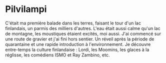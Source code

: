 # Pilvilampi

C'était ma première balade dans les terres, faisant le tour d'un lac finlandais, un parmis des milliers d'autres. L'eau était aussi calme qu'un lac de montagne, les moustiques étaient excités, moi aussi. J'ai commencé sur une route de gravier et j'ai fini hors sentier. Un réveil après la période de quarantaine et une rapide introduction à l'environnement. Je découvre entre-temps la culture finlandaise : Lordi, les Moomins, les glaces à la réglisse, les comédiens ISMO et Ray Zambino, etc.
